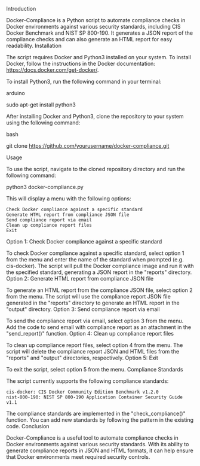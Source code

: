 Introduction

Docker-Compliance is a Python script to automate compliance checks in Docker environments against various security standards, including CIS Docker Benchmark and NIST SP 800-190. It generates a JSON report of the compliance checks and can also generate an HTML report for easy readability.
Installation

The script requires Docker and Python3 installed on your system. To install Docker, follow the instructions in the Docker documentation: https://docs.docker.com/get-docker/.

To install Python3, run the following command in your terminal:

arduino

sudo apt-get install python3

After installing Docker and Python3, clone the repository to your system using the following command:

bash

git clone https://github.com/yourusername/docker-compliance.git

Usage

To use the script, navigate to the cloned repository directory and run the following command:

python3 docker-compliance.py

This will display a menu with the following options:

    Check Docker compliance against a specific standard
    Generate HTML report from compliance JSON file
    Send compliance report via email
    Clean up compliance report files
    Exit

Option 1: Check Docker compliance against a specific standard

To check Docker compliance against a specific standard, select option 1 from the menu and enter the name of the standard when prompted (e.g. cis-docker). The script will pull the Docker compliance image and run it with the specified standard, generating a JSON report in the "reports" directory.
Option 2: Generate HTML report from compliance JSON file

To generate an HTML report from the compliance JSON file, select option 2 from the menu. The script will use the compliance report JSON file generated in the "reports" directory to generate an HTML report in the "output" directory.
Option 3: Send compliance report via email

To send the compliance report via email, select option 3 from the menu. Add the code to send email with compliance report as an attachment in the "send_report()" function.
Option 4: Clean up compliance report files

To clean up compliance report files, select option 4 from the menu. The script will delete the compliance report JSON and HTML files from the "reports" and "output" directories, respectively.
Option 5: Exit

To exit the script, select option 5 from the menu.
Compliance Standards

The script currently supports the following compliance standards:

    cis-docker: CIS Docker Community Edition Benchmark v1.2.0
    nist-800-190: NIST SP 800-190 Application Container Security Guide v1.1

The compliance standards are implemented in the "check_compliance()" function. You can add new standards by following the pattern in the existing code.
Conclusion

Docker-Compliance is a useful tool to automate compliance checks in Docker environments against various security standards. With its ability to generate compliance reports in JSON and HTML formats, it can help ensure that Docker environments meet required security controls.
